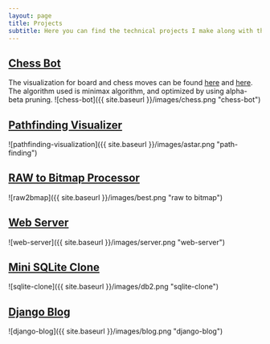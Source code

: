 ```yaml
---
layout: page
title: Projects
subtitle: Here you can find the technical projects I make along with their github links.
---
```


## [Chess Bot](https://github.com/Parimal7/ChessAI)
The visualization for board and chess moves can be found [here](https://chessboardjs.com/)
and [here](https://github.com/jhlywa/chess.js). The algorithm used is minimax algorithm,
and optimized by using alpha-beta pruning.
![chess-bot]({{ site.baseurl }}/images/chess.png "chess-bot")

## [Pathfinding Visualizer](https://github.com/Parimal7/pathfinding-visualizer)
![pathfinding-visualization]({{ site.baseurl }}/images/astar.png "path-finding")

## [RAW to Bitmap Processor](https://github.com/Parimal7/Apertus-T872)
![raw2bmap]({{ site.baseurl }}/images/best.png "raw to bitmap")

## [Web Server](https://github.com/Parimal7/Web-Server)
![web-server]({{ site.baseurl }}/images/server.png "web-server")

## [Mini SQLite Clone](https://github.com/Parimal7/Database-from-scratch)
![sqlite-clone]({{ site.baseurl }}/images/db2.png "sqlite-clone")

## [Django Blog](https://parimal-prasoon.herokuapp.com/)
![django-blog]({{ site.baseurl }}/images/blog.png "django-blog")
